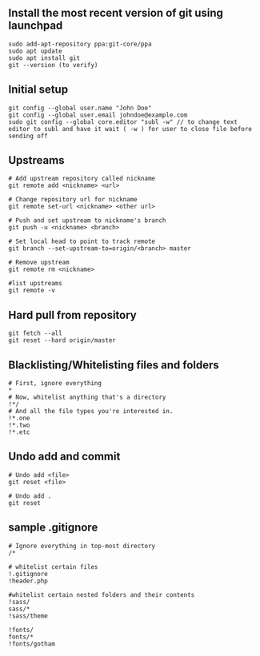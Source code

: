 ## Install the most recent version of git using launchpad

	sudo add-apt-repository ppa:git-core/ppa
	sudo apt update
	sudo apt install git
	git --version (to verify)

## Initial setup

	git config --global user.name "John Doe"
	git config --global user.email johndoe@example.com
	sudo git config --global core.editor "subl -w" // to change text editor to subl and have it wait ( -w ) for user to close file before sending off

## Upstreams
```
# Add upstream repository called nickname 
git remote add <nickname> <url>

# Change repository url for nickname
git remote set-url <nickname> <other url>

# Push and set upstream to nickname's branch
git push -u <nickname> <branch>

# Set local head to point to track remote
git branch --set-upstream-to=origin/<branch> master

# Remove upstream
git remote rm <nickname>

#list upstreams
git remote -v
```

## Hard pull from repository
	git fetch --all
	git reset --hard origin/master

## Blacklisting/Whitelisting files and folders
```
# First, ignore everything
*
# Now, whitelist anything that's a directory
!*/
# And all the file types you're interested in.
!*.one
!*.two
!*.etc
```

## Undo add and commit
```
# Undo add <file>
git reset <file>

# Undo add .
git reset
```
## sample .gitignore
```
# Ignore everything in top-most directory
/*

# whitelist certain files
!.gitignore
!header.php

#whitelist certain nested folders and their contents
!sass/
sass/*
!sass/theme

!fonts/
fonts/*
!fonts/gotham
```
